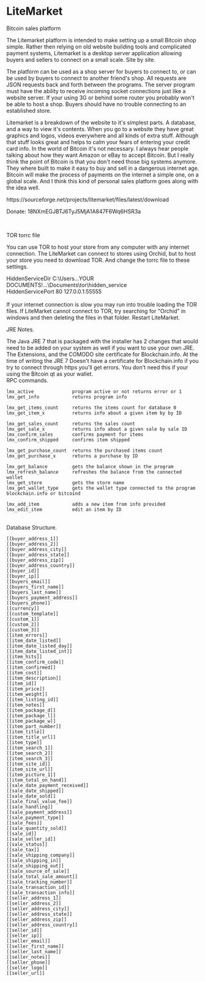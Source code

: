 <h1>
<a name="user-content-litemarket" class="anchor" href="#litemarket" aria-hidden="true"><span class="octicon octicon-link"></span></a>LiteMarket</h1>

<p>Bitcoin sales platform</p>

<p>The Litemarket platform is intended to make setting up a small Bitcoin shop simple. Rather then relying on old website building tools and complicated payment systems, Litemarket is a desktop server application allowing buyers and sellers to connect on a small scale. Site by site. </p>

<p>The platform can be used as a shop server for buyers to connect to, or can be used by buyers to connect to another friend's shop. All requests are JSON requests back and forth between the programs. The server program must have the ability to receive incoming socket connections just like a website server. If your using 3G or behind some router you probably won't be able to host a shop. Buyers should have no trouble connecting to an established store. </p>

<p>Litemarket is a breakdown of the website to it's simplest parts. A database, and a way to view it's contents. When you go to a website they have great graphics and logos, videos everywhere and all kinds of extra stuff. Although that stuff looks great and helps to calm your fears of entering your credit card info. In the world of Bitcoin it's not necessary. I always hear people talking about how they want Amazon or eBay to accept Bitcoin. But I really think the point of Bitcoin is that you don't need those big systems anymore. They where built to make it easy to buy and sell in a dangerous internet age. Bitcoin will make the process of payments on the internet a simple one, on a global scale. And I think this kind of personal sales platform goes along with the idea well. </p>

<p>https://sourceforge.net/projects/litemarket/files/latest/download</p>

<p>Donate: 18NXmEGJBTJ6TyJ5MjA1A847F6Wq6HSR3a</p>
<br>

<p>TOR torrc file</p>
You can use TOR to host your store from any computer with any internet connection. The LiteMarket can connect to stores using Orchid, but to host your store you need to download TOR.
And change the torrc file to these settings.

HiddenServiceDir C:\Users\...YOUR DOCUMENTS!...\Documents\tor\hidden_service<br>
HiddenServicePort 80 127.0.0.1:55555
<br><br>
If your internet connection is slow you may run into trouble loading the TOR files. If LiteMarket cannot connect to TOR, try searching for "Orchid" in windows and then deleting the files in that folder. Restart LiteMarket.
<br>

<p>JRE Notes.</p>
The Java JRE 7 that is packaged with the installer has 2 changes that would need to be added on your system as well if you want to use your own JRE. The Extensions, and the COMODO site certificate for Blockchain.info. At the time of writing the JRE 7 Doesn't have a certificate for Blockchain.info if you try to connect through https you'll get errors. You don't need this if your using the Bitcoin qt as your wallet. 

<br>
RPC commands.

    lmx_active              program active or not returns error or 1
    lmx_get_info            returns program info

    lmx_get_items_count     returns the items count for database 0
    lmx_get_item_x          returns info about a given item by by ID

    lmx_get_sales_count     returns the sales count
    lmx_get_sale_x          returns info about a given sale by sale ID
    lmx_confirm_sales       confirms payment for items
    lmx_confirm_shipped     confirms item shipped

    lmx_get_purchase_count  returns the purchased items count
    lmx_get_purchase_x      returns a purchase by ID
    
    lmx_get_balance         gets the balance shown in the program
    lmx_refresh_balance     refreshes the balance from the connected wallet
    lmx_get_store           gets the store name
    lmx_get_wallet_type     gets the wallet type connected to the program blockchain.info or bitcoind

    lmx_add_item            adds a new item from info provided
    lmx_edit_item           edit an item by ID



<br>
Database Structure.

	[[buyer_address_1]]
	[[buyer_address_2]]
	[[buyer_address_city]]
	[[buyer_address_state]]
	[[buyer_address_zip]]
	[[buyer_address_country]]
	[[buyer_id]]
	[[buyer_ip]]
	[[buyers_email]]
	[[buyers_first_name]]
	[[buyers_last_name]]
	[[buyers_payment_address]]
	[[buyers_phone]]
	[[currency]]
	[[custom_template]]
	[[custom_1]]
	[[custom_2]]
	[[custom_3]]
	[[item_errors]]
	[[item_date_listed]]
	[[item_date_listed_day]]
	[[item_date_listed_int]]
	[[item_hits]]
	[[item_confirm_code]]
	[[item_confirmed]]
	[[item_cost]]
	[[item_description]]
	[[item_id]]
	[[item_price]]
	[[item_weight]]
	[[item_listing_id]]
	[[item_notes]]
	[[item_package_d]]
	[[item_package_l]]
	[[item_package_w]]
	[[item_part_number]]
	[[item_title]]
	[[item_title_url]]
	[[item_type]]
	[[item_search_1]]
	[[item_search_2]]
	[[item_search_3]]
	[[item_site_id]]
	[[item_site_url]]
	[[item_picture_1]]
	[[item_total_on_hand]]
	[[sale_date_payment_received]]
	[[sale_date_shipped]]
	[[sale_date_sold]]
	[[sale_final_value_fee]]
	[[sale_handling]]
	[[sale_payment_address]]
	[[sale_payment_type]]
	[[sale_fees]]
	[[sale_quantity_sold]]
	[[sale_id]]
	[[sale_seller_id]]
	[[sale_status]]
	[[sale_tax]]
	[[sale_shipping_company]]
	[[sale_shipping_in]]
	[[sale_shipping_out]]
	[[sale_source_of_sale]]
	[[sale_total_sale_amount]]
	[[sale_tracking_number]]
	[[sale_transaction_id]]
	[[sale_transaction_info]]
	[[seller_address_1]]
	[[seller_address_2]]
	[[seller_address_city]]
	[[seller_address_state]]
	[[seller_address_zip]]
	[[seller_address_country]]
	[[seller_id]]
	[[seller_ip]]
	[[seller_email]]
	[[seller_first_name]]
	[[seller_last_name]]
	[[seller_notes]]
	[[seller_phone]]
	[[seller_logo]]
	[[seller_url]]

